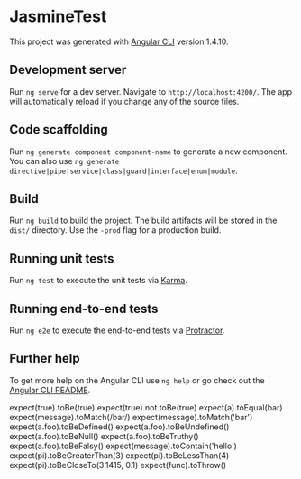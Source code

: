 # JasmineTest

This project was generated with [Angular CLI](https://github.com/angular/angular-cli) version 1.4.10.

## Development server

Run `ng serve` for a dev server. Navigate to `http://localhost:4200/`. The app will automatically reload if you change any of the source files.

## Code scaffolding

Run `ng generate component component-name` to generate a new component. You can also use `ng generate directive|pipe|service|class|guard|interface|enum|module`.

## Build

Run `ng build` to build the project. The build artifacts will be stored in the `dist/` directory. Use the `-prod` flag for a production build.

## Running unit tests

Run `ng test` to execute the unit tests via [Karma](https://karma-runner.github.io).

## Running end-to-end tests

Run `ng e2e` to execute the end-to-end tests via [Protractor](http://www.protractortest.org/).

## Further help

To get more help on the Angular CLI use `ng help` or go check out the [Angular CLI README](https://github.com/angular/angular-cli/blob/master/README.md).

expect(true).toBe(true)
expect(true).not.toBe(true)
expect(a).toEqual(bar)
expect(message).toMatch(/bar/)
expect(message).toMatch('bar')
expect(a.foo).toBeDefined()
expect(a.foo).toBeUndefined()
expect(a.foo).toBeNull()
expect(a.foo).toBeTruthy()
expect(a.foo).toBeFalsy()
expect(message).toContain('hello')
expect(pi).toBeGreaterThan(3)
expect(pi).toBeLessThan(4)
expect(pi).toBeCloseTo(3.1415, 0.1)
expect(func).toThrow()
